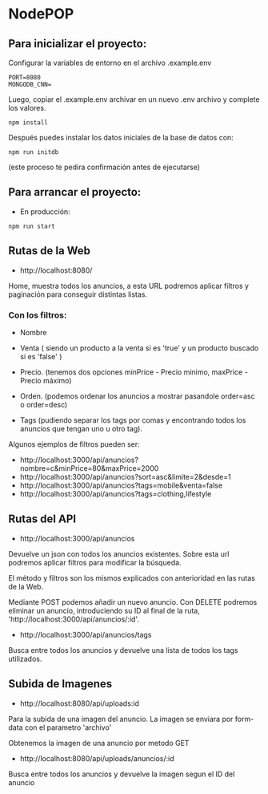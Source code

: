 # NodePOP

## Para inicializar el proyecto:

Configurar la variables de entorno en el archivo .example.env
```shell
PORT=8080
MONGODB_CNN=
```

Luego, copiar el .example.env archivar en un nuevo .env archivo y complete los valores.

```shell
npm install
```

Después puedes instalar los datos iniciales de la base de datos con:

```shell
npm run initdb
```

(este proceso te pedira confirmación antes de ejecutarse)

## Para arrancar el proyecto:

* En producción:

```shell
npm run start
```

## Rutas de la Web

* http://localhost:8080/

Home, muestra todos los anuncios, a esta URL podremos aplicar filtros y paginación para conseguir distintas listas.

### Con los filtros: 

* Nombre

* Venta ( siendo un producto a la venta si es 'true' y un producto buscado si es 'false' )

* Precio. (tenemos dos opciones minPrice - Precio minimo, maxPrice - Precio máximo)

* Orden. (podemos ordenar los anuncios a mostrar pasandole order=asc o order=desc)

* Tags (pudiendo separar los tags por comas y encontrando todos los anuncios que tengan uno u otro tag).

Algunos ejemplos de filtros pueden ser:
* http://localhost:3000/api/anuncios?nombre=c&minPrice=80&maxPrice=2000
* http://localhost:3000/api/anuncios?sort=asc&limite=2&desde=1
* http://localhost:3000/api/anuncios?tags=mobile&venta=false
* http://localhost:3000/api/anuncios?tags=clothing,lifestyle

## Rutas del API

* http://localhost:3000/api/anuncios

Devuelve un json con todos los anuncios existentes. Sobre esta url podremos aplicar filtros para modificar la búsqueda.

El método y filtros son los mismos explicados con anterioridad en las rutas de la Web.

Mediante POST podemos añadir un nuevo anuncio. 
Con DELETE podremos eliminar un anuncio, introduciendo su ID al final de la ruta, 'http://localhost:3000/api/anuncios/:id'.

* http://localhost:3000/api/anuncios/tags

Busca entre todos los anuncios y devuelve una lista de todos los tags utilizados.

## Subida de Imagenes

* http://localhost:8080/api/uploads:id

Para la subida de una imagen del anuncio. La imagen se enviara por form-data con el parametro 'archivo'

Obtenemos la imagen de una anuncio por metodo GET
* http://localhost:8080/api/uploads/anuncios/:id

Busca entre todos los anuncios y devuelve la imagen segun el ID del anuncio



